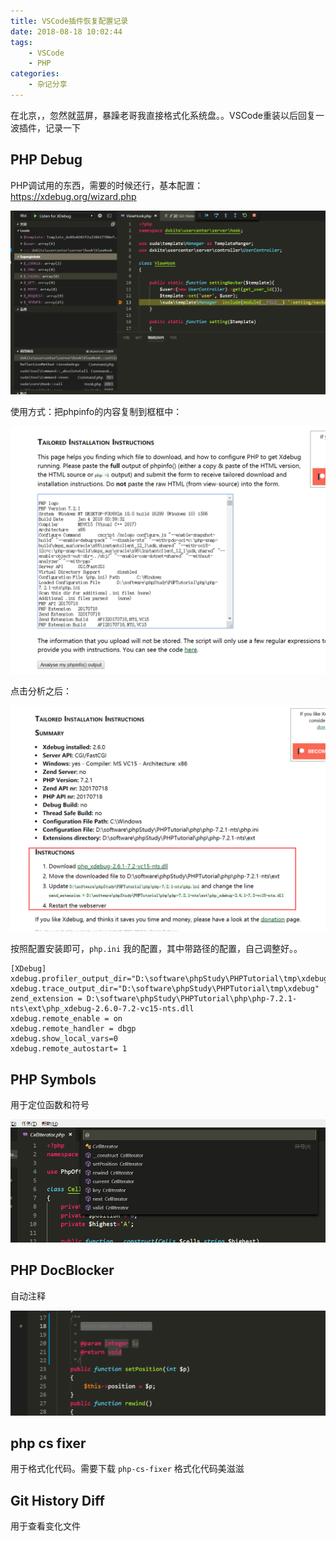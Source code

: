 ```yaml
---
title: VSCode插件恢复配置记录
date: 2018-08-18 10:02:44
tags: 
    - VSCode
    - PHP
categories:
    - 杂记分享
---
```


在北京，，忽然就蓝屏，暴躁老哥我直接格式化系统盘。。VSCode重装以后回复一波插件，记录一下

<!-- more -->

## PHP Debug

PHP调试用的东西，需要的时候还行，基本配置：https://xdebug.org/wizard.php

![](my-vsc-plugin/0.png)

使用方式：把phpinfo的内容复制到框框中：

![](my-vsc-plugin/1.png)

点击分析之后：

![](my-vsc-plugin/2.png)

按照配置安装即可，`php.ini` 我的配置，其中带路径的配置，自己调整好。。

```
[XDebug]
xdebug.profiler_output_dir="D:\software\phpStudy\PHPTutorial\tmp\xdebug"
xdebug.trace_output_dir="D:\software\phpStudy\PHPTutorial\tmp\xdebug"
zend_extension = D:\software\phpStudy\PHPTutorial\php\php-7.2.1-nts\ext\php_xdebug-2.6.0-7.2-vc15-nts.dll
xdebug.remote_enable = on
xdebug.remote_handler = dbgp
xdebug.show_local_vars=0
xdebug.remote_autostart= 1
```


## PHP Symbols

用于定位函数和符号

![](my-vsc-plugin/3.png)

## PHP DocBlocker

自动注释

![](my-vsc-plugin/4.png)

## php cs fixer

用于格式化代码。需要下载 `php-cs-fixer` 格式化代码美滋滋


## Git History Diff

用于查看变化文件